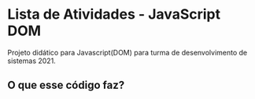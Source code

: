 # Lista de Atividades - JavaScript DOM
Projeto didático para Javascript(DOM) para turma de desenvolvimento de sistemas 2021.

## O que esse código faz?